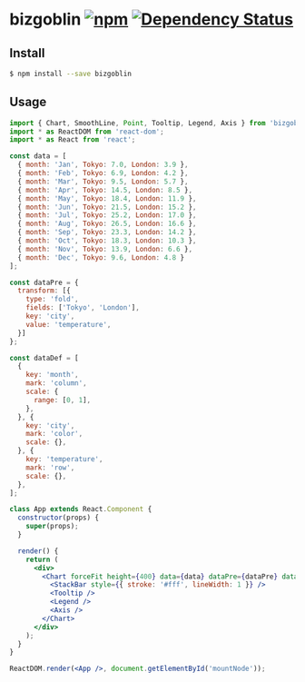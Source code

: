 # bizgoblin [![npm](https://img.shields.io/npm/v/bizgoblin.svg)](https://www.npmjs.com/package/bizgoblin) [![Dependency Status](https://david-dm.org/bizgoblinjs/bizgoblin.svg?path=packages/bizgoblin)](https://david-dm.org/bizgoblinjs/bizgoblin.svg?path=packages/bizgoblin)

## Install

```sh
$ npm install --save bizgoblin
```

## Usage

```jsx
import { Chart, SmoothLine, Point, Tooltip, Legend, Axis } from 'bizgoblin';
import * as ReactDOM from 'react-dom';
import * as React from 'react';

const data = [
  { month: 'Jan', Tokyo: 7.0, London: 3.9 },
  { month: 'Feb', Tokyo: 6.9, London: 4.2 },
  { month: 'Mar', Tokyo: 9.5, London: 5.7 },
  { month: 'Apr', Tokyo: 14.5, London: 8.5 },
  { month: 'May', Tokyo: 18.4, London: 11.9 },
  { month: 'Jun', Tokyo: 21.5, London: 15.2 },
  { month: 'Jul', Tokyo: 25.2, London: 17.0 },
  { month: 'Aug', Tokyo: 26.5, London: 16.6 },
  { month: 'Sep', Tokyo: 23.3, London: 14.2 },
  { month: 'Oct', Tokyo: 18.3, London: 10.3 },
  { month: 'Nov', Tokyo: 13.9, London: 6.6 },
  { month: 'Dec', Tokyo: 9.6, London: 4.8 }
];

const dataPre = {
  transform: [{
    type: 'fold',
    fields: ['Tokyo', 'London'],
    key: 'city',
    value: 'temperature',
  }]
};

const dataDef = [
  {
    key: 'month',
    mark: 'column',
    scale: {
      range: [0, 1],
    },
  }, {
    key: 'city',
    mark: 'color',
    scale: {},
  }, {
    key: 'temperature',
    mark: 'row',
    scale: {},
  },
];

class App extends React.Component {
  constructor(props) {
    super(props);
  }

  render() {
    return (
      <div>
        <Chart forceFit height={400} data={data} dataPre={dataPre} dataMapping={dataMapping} scale={scale}>
          <StackBar style={{ stroke: '#fff', lineWidth: 1 }} />
          <Tooltip />
          <Legend />
          <Axis />
        </Chart>
      </div>
    );
  }
}

ReactDOM.render(<App />, document.getElementById('mountNode'));
```

